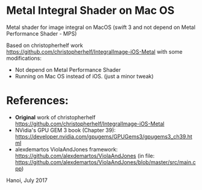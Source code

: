 # Metal Integral Shader on Mac OS
Metal shader for image integral on MacOS (swift 3 and not depend on Metal Performance Shader - MPS)

Based on christopherhelf work https://github.com/christopherhelf/IntegralImage-iOS-Metal with some modifications:
 * Not depend on Metal Performance Shader
 * Running on Mac OS instead of iOS. (just a minor tweak)

# References:
 * **Original** work of christopherhelf https://github.com/christopherhelf/IntegralImage-iOS-Metal
 * NVidia's GPU GEM 3 book (Chapter 39): https://developer.nvidia.com/gpugems/GPUGems3/gpugems3_ch39.html
 * alexdemartos ViolaAndJones framework: https://github.com/alexdemartos/ViolaAndJones (in file: https://github.com/alexdemartos/ViolaAndJones/blob/master/src/main.cpp)

Hanoi, July 2017
